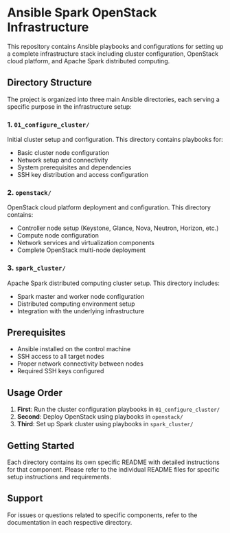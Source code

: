 # Ansible Spark OpenStack Infrastructure

This repository contains Ansible playbooks and configurations for setting up a complete infrastructure stack including cluster configuration, OpenStack cloud platform, and Apache Spark distributed computing.

## Directory Structure

The project is organized into three main Ansible directories, each serving a specific purpose in the infrastructure setup:

### 1. `01_configure_cluster/`
Initial cluster setup and configuration. This directory contains playbooks for:
- Basic cluster node configuration
- Network setup and connectivity
- System prerequisites and dependencies
- SSH key distribution and access configuration

### 2. `openstack/`
OpenStack cloud platform deployment and configuration. This directory contains:
- Controller node setup (Keystone, Glance, Nova, Neutron, Horizon, etc.)
- Compute node configuration
- Network services and virtualization components
- Complete OpenStack multi-node deployment

### 3. `spark_cluster/`
Apache Spark distributed computing cluster setup. This directory includes:
- Spark master and worker node configuration
- Distributed computing environment setup
- Integration with the underlying infrastructure

## Prerequisites

- Ansible installed on the control machine
- SSH access to all target nodes
- Proper network connectivity between nodes
- Required SSH keys configured

## Usage Order

1. **First**: Run the cluster configuration playbooks in `01_configure_cluster/`
2. **Second**: Deploy OpenStack using playbooks in `openstack/`
3. **Third**: Set up Spark cluster using playbooks in `spark_cluster/`

## Getting Started

Each directory contains its own specific README with detailed instructions for that component. Please refer to the individual README files for specific setup instructions and requirements.

## Support

For issues or questions related to specific components, refer to the documentation in each respective directory.
